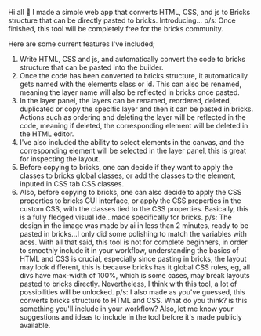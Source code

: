 Hi all 👋
I made a simple web app that converts HTML, CSS, and js to Bricks structure that can be directly pasted to bricks.
Introducing... <Code2Bricks>
p/s: Once finished, this tool will be completely free for the bricks community.

Here are some current features I've included;
1) Write HTML, CSS and js, and automatically convert the code to bricks structure that can be pasted into the builder.
2) Once the code has been converted to bricks structure, it automatically gets named with the elements class or id. This can also be renamed, meaning the layer name will also be reflected in bricks once pasted.
3) In the layer panel, the layers can be renamed, reordered, deleted, duplicated or copy the specific layer and then it can be pasted in bricks. Actions such as ordering and deleting the layer will be reflected in the code, meaning if deleted, the corresponding element will be deleted in the HTML editor.
4) I've also included the ability to select elements in the canvas, and the corresponding element will be selected in the layer panel, this is great for inspecting the layout.
5) Before copying to bricks, one can decide if they want to apply the classes to bricks global classes, or add the classes to the element, inputed in CSS tab CSS classes.
6) Also, before copying to bricks, one can also decide to apply the CSS properties to bricks GUI interface, or apply the CSS properties in the custom CSS, with the classes tied to the CSS properties.
Basically, this is a fully fledged visual ide...made specifically for bricks.
p/s: The design in the image was made by ai in less than 2 minutes, ready to be pasted in bricks...I only did some polishing to match the variables with acss.
With all that said, this tool is not for complete beginners, in order to smoothly include it in your workflow, understanding the basics of HTML and CSS is crucial, especially since pasting in bricks, the layout may look different, this is because bricks has it global CSS rules, eg, all divs have max-width of 100%, which is some cases, may break layouts pasted to bricks directly. Nevertheless, I think with this tool, a lot of possibilities will be unlocked.
p/s: I also made <Bricks2Code> as you've guessed, this converts bricks structure to HTML and CSS.
What do you think? is this something you'll include in your workflow? Also, let me know your suggestions and ideas to include in the tool before it's made publicly available.